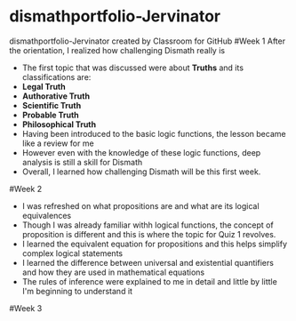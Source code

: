 # dismathportfolio-Jervinator
dismathportfolio-Jervinator created by Classroom for GitHub
#Week 1
After the orientation, I realized how challenging Dismath really is
- The first topic that was discussed were about **Truths** and its classifications are:
- **Legal Truth**
- **Authorative Truth**
- **Scientific Truth**
- **Probable Truth**
- **Philosophical Truth**
- Having been introduced to the basic logic functions, the lesson became like a review for me
- However even with the knowledge of these logic functions, deep analysis is still a skill for Dismath
- Overall, I learned how challenging Dismath will be this first week.

#Week 2
- I was refreshed on what propositions are and what are its logical equivalences
- Though I was already familiar withh logical functions, the concept of proposition is different and this is where the topic for Quiz 1 revolves.
- I learned the equivalent equation for propositions and this helps simplify complex logical statements
- I learned the difference between universal and existential quantifiers and how they are used in mathematical equations
- The rules of inference were explained to me in detail and little by little I'm beginning to understand it

#Week 3


